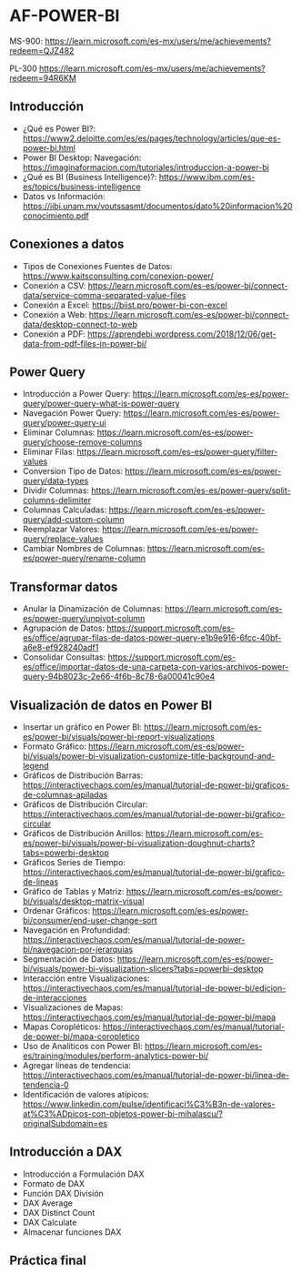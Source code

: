 # AF-POWER-BI

MS-900: https://learn.microsoft.com/es-mx/users/me/achievements?redeem=QJZ482

PL-300 https://learn.microsoft.com/es-mx/users/me/achievements?redeem=94R6KM

## Introducción

- ¿Qué es Power BI?: https://www2.deloitte.com/es/es/pages/technology/articles/que-es-power-bi.html
- Power BI Desktop: Navegación: https://imaginaformacion.com/tutoriales/introduccion-a-power-bi
- ¿Qué es BI (Business Intelligence)?: https://www.ibm.com/es-es/topics/business-intelligence
- Datos vs Información: https://iibi.unam.mx/voutssasmt/documentos/dato%20informacion%20conocimiento.pdf

## Conexiones a datos

- Tipos de Conexiones Fuentes de Datos: https://www.kaitsconsulting.com/conexion-power/
- Conexión a CSV: https://learn.microsoft.com/es-es/power-bi/connect-data/service-comma-separated-value-files
- Conexión a Excel: https://biist.pro/power-bi-con-excel
- Conexión a Web: https://learn.microsoft.com/es-es/power-bi/connect-data/desktop-connect-to-web
- Conexión a PDF: https://aprendebi.wordpress.com/2018/12/06/get-data-from-pdf-files-in-power-bi/

## Power Query

- Introducción a Power Query: https://learn.microsoft.com/es-es/power-query/power-query-what-is-power-query
- Navegación Power Query: https://learn.microsoft.com/es-es/power-query/power-query-ui
- Eliminar Columnas: https://learn.microsoft.com/es-es/power-query/choose-remove-columns
- Eliminar Filas: https://learn.microsoft.com/es-es/power-query/filter-values
- Conversion Tipo de Datos: https://learn.microsoft.com/es-es/power-query/data-types
- Dividir Columnas: https://learn.microsoft.com/es-es/power-query/split-columns-delimiter
- Columnas Calculadas: https://learn.microsoft.com/es-es/power-query/add-custom-column
- Reemplazar Valores: https://learn.microsoft.com/es-es/power-query/replace-values
- Cambiar Nombres de Columnas: https://learn.microsoft.com/es-es/power-query/rename-column

## Transformar datos

- Anular la Dinamización de Columnas: https://learn.microsoft.com/es-es/power-query/unpivot-column
- Agrupación de Datos: https://support.microsoft.com/es-es/office/agrupar-filas-de-datos-power-query-e1b9e916-6fcc-40bf-a6e8-ef928240adf1
- Consolidar Consultas: https://support.microsoft.com/es-es/office/importar-datos-de-una-carpeta-con-varios-archivos-power-query-94b8023c-2e66-4f6b-8c78-6a00041c90e4

## Visualización de datos en Power BI

- Insertar un gráfico en Power BI: https://learn.microsoft.com/es-es/power-bi/visuals/power-bi-report-visualizations
- Formato Gráfico: https://learn.microsoft.com/es-es/power-bi/visuals/power-bi-visualization-customize-title-background-and-legend
- Gráficos de Distribución Barras: https://interactivechaos.com/es/manual/tutorial-de-power-bi/graficos-de-columnas-apiladas
- Gráficos de Distribución Circular: https://interactivechaos.com/es/manual/tutorial-de-power-bi/grafico-circular
- Gráficos de Distribución Anillos: https://learn.microsoft.com/es-es/power-bi/visuals/power-bi-visualization-doughnut-charts?tabs=powerbi-desktop
- Gráficos Series de Tiempo: https://interactivechaos.com/es/manual/tutorial-de-power-bi/grafico-de-lineas
- Gráfico de Tablas y Matriz: https://learn.microsoft.com/es-es/power-bi/visuals/desktop-matrix-visual
- Ordenar Gráficos: https://learn.microsoft.com/es-es/power-bi/consumer/end-user-change-sort
- Navegación en Profundidad: https://interactivechaos.com/es/manual/tutorial-de-power-bi/navegacion-por-jerarquias
- Segmentación de Datos: https://learn.microsoft.com/es-es/power-bi/visuals/power-bi-visualization-slicers?tabs=powerbi-desktop
- Interacción entre Visualizaciones: https://interactivechaos.com/es/manual/tutorial-de-power-bi/edicion-de-interacciones
- Visualizaciones de Mapas: https://interactivechaos.com/es/manual/tutorial-de-power-bi/mapa
- Mapas Coropléticos: https://interactivechaos.com/es/manual/tutorial-de-power-bi/mapa-coropletico
- Uso de Analíticos con Power BI: https://learn.microsoft.com/es-es/training/modules/perform-analytics-power-bi/
- Agregar líneas de tendencia: https://interactivechaos.com/es/manual/tutorial-de-power-bi/linea-de-tendencia-0
- Identificación de valores atípicos: https://www.linkedin.com/pulse/identificaci%C3%B3n-de-valores-at%C3%ADpicos-con-objetos-power-bi-mihalascu/?originalSubdomain=es

## Introducción a DAX

- Introducción a Formulación DAX
- Formato de DAX
- Función DAX División
- DAX Average
- DAX Distinct Count
- DAX Calculate
- Almacenar funciones DAX

## Práctica final
